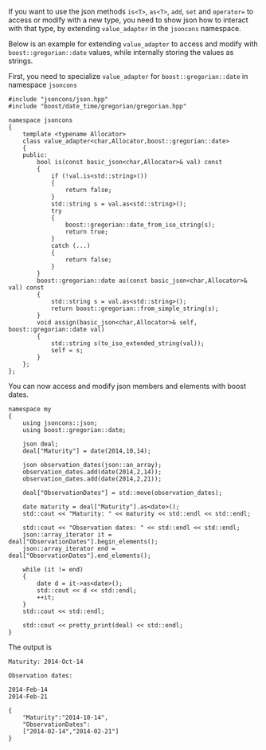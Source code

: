 If you want to use the json methods `is<T>`, `as<T>`, `add`, `set` and `operator=` to access or modify with a new type, you need to show json how to interact with that type, by extending `value_adapter` in the `jsoncons` namespace.

Below is an example for extending `value_adapter` to access and modify with `boost::gregorian::date` values, while internally storing the values as strings.

First, you need to specialize `value_adapter` for `boost::gregorian::date` in namespace `jsoncons`

    #include "jsoncons/json.hpp"
    #include "boost/date_time/gregorian/gregorian.hpp"

    namespace jsoncons
    {
        template <typename Allocator>
        class value_adapter<char,Allocator,boost::gregorian::date>
        {
        public:
            bool is(const basic_json<char,Allocator>& val) const
            {
                if (!val.is<std::string>())
                {
                    return false;
                }
                std::string s = val.as<std::string>();
                try
                {
                    boost::gregorian::date_from_iso_string(s);
                    return true;
                }
                catch (...)
                {
                    return false;
                }
            }
            boost::gregorian::date as(const basic_json<char,Allocator>& val) const
            {
                std::string s = val.as<std::string>();
                return boost::gregorian::from_simple_string(s);
            }
            void assign(basic_json<char,Allocator>& self, boost::gregorian::date val)
            {
                std::string s(to_iso_extended_string(val));
                self = s;
            }
        };
    };

You can now access and modify json members and elements with boost dates.

    namespace my
    {
        using jsoncons::json;
        using boost::gregorian::date;

        json deal;
        deal["Maturity"] = date(2014,10,14);

        json observation_dates(json::an_array);
        observation_dates.add(date(2014,2,14));
        observation_dates.add(date(2014,2,21));

		deal["ObservationDates"] = std::move(observation_dates);

        date maturity = deal["Maturity"].as<date>();
        std::cout << "Maturity: " << maturity << std::endl << std::endl;

        std::cout << "Observation dates: " << std::endl << std::endl;
        json::array_iterator it = deal["ObservationDates"].begin_elements();
        json::array_iterator end = deal["ObservationDates"].end_elements();

        while (it != end)
        {
            date d = it->as<date>();
            std::cout << d << std::endl;
			++it;
        }
        std::cout << std::endl;

        std::cout << pretty_print(deal) << std::endl;
    }

The output is

    Maturity: 2014-Oct-14

    Observation dates:

    2014-Feb-14
    2014-Feb-21

    {
        "Maturity":"2014-10-14",
        "ObservationDates":
        ["2014-02-14","2014-02-21"]
    }
